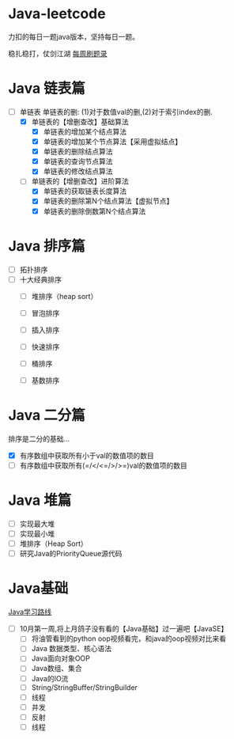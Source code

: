 # Java-leetcode
力扣的每日一题java版本，坚持每日一题。

稳扎稳打，仗剑江湖 [每周刷题录](https://github.com/08183080/Java-leetcode/blob/main/src/README.md)

# Java 链表篇
- [ ] 单链表
单链表的删: (1)对于数值val的删,(2)对于索引index的删.
  - [x] 单链表的【增删查改】基础算法 
    - [x] 单链表的增加某个结点算法
    - [x] 单链表的增加某个节点算法【采用虚拟结点】
    - [x] 单链表的删除结点算法
    - [x] 单链表的查询节点算法
    - [x] 单链表的修改结点算法
  - [ ] 单链表的【增删查改】进阶算法
    - [x] 单链表的获取链表长度算法
    - [x] 单链表的删除第N个结点算法【虚拟节点】
    - [x] 单链表的删除倒数第N个结点算法

# Java 排序篇
- [ ] 拓扑排序
- [ ] 十大经典排序
  - [ ] 堆排序（heap sort）
  - [ ] 冒泡排序
  - [ ] 插入排序
  - [ ] 快速排序
  - [ ] 桶排序
  - [ ] 基数排序 


# Java 二分篇
排序是二分的基础...
- [x] 有序数组中获取所有小于val的数值项的数目
- [ ] 有序数组中获取所有(=/</<=/>/>=)val的数值项的数目

# Java 堆篇
- [ ] 实现最大堆
- [ ] 实现最小堆
- [ ] 堆排序（Heap Sort）
- [ ] 研究Java的PriorityQueue源代码

# Java基础
[Java学习路线](https://interviewguide.cn/notes/02-learning_route/02-language/04-Java.html#%E7%AC%AC%E4%B8%80%E9%98%B6%E6%AE%B5-java%E5%9F%BA%E7%A1%80)
- [ ] 10月第一周,将上月鸽子没有看的【Java基础】过一遍吧【JavaSE】
  - [ ] 将油管看到的python oop视频看完，和java的oop视频对比来看
  - [ ] Java 数据类型、核心语法
  - [ ] Java面向对象OOP
  - [ ] Java数组、集合
  - [ ] Java的IO流
  - [ ] String/StringBuffer/StringBuilder
  - [ ] 线程
  - [ ] 并发
  - [ ] 反射
  - [ ] 线程
